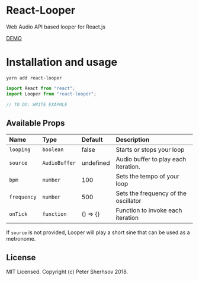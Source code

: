 # React-Looper

Web Audio API based looper for React.js

[DEMO](looper-shmooper.com)

# Installation and usage

```
yarn add react-looper
```

```ts
import React from "react";
import Looper from "react-looper";

// TO DO: WRITE EXAPMLE
```

## Available Props

| Name        | Type          | Default   | Description                          |
| :---------- | :------------ | :-------- | :----------------------------------- |
| `looping`   | `boolean`     | false     | Starts or stops your loop            |
| `source`    | `AudioBuffer` | undefined | Audio buffer to play each iteration. |
| `bpm`       | `number`      | 100       | Sets the tempo of your loop          |
| `frequency` | `number`      | 500       | Sets the frequency of the oscillator |
| `onTick`    | `function`    | () => {}  | Function to invoke each iteration    |

If `source` is not provided, Looper will play a short sine that can be used as a metronome.

## License

MIT Licensed. Copyright (c) Peter Sherhsov 2018.
